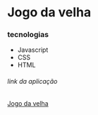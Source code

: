 # Jogo da velha

### tecnologias

- Javascript
- CSS
- HTML

###### link da aplicação 

[Jogo da velha](https://wellyngtonsouza.github.io/Jogo-da-Velha/)
